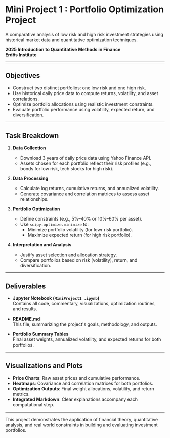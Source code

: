 
# Mini Project 1 : Portfolio Optimization Project

A comparative analysis of low risk and high risk investment strategies using historical market data and quantitative optimization techniques.

**2025 Introduction to Quantitative Methods in Finance**  
**Erdös Institute**

---

## Objectives

- Construct two distinct portfolios: one low risk and one high risk.
- Use historical daily price data to compute returns, volatility, and asset correlations.
- Optimize portfolio allocations using realistic investment constraints.
- Evaluate portfolio performance using volatility, expected return, and diversification.

---

## Task Breakdown

1. **Data Collection**  
   - Download 3 years of daily price data using Yahoo Finance API.  
   - Assets chosen for each portfolio reflect their risk profiles (e.g., bonds for low risk, tech stocks for high risk).

2. **Data Processing**  
   - Calculate log returns, cumulative returns, and annualized volatility.  
   - Generate covariance and correlation matrices to assess asset relationships.

3. **Portfolio Optimization**  
   - Define constraints (e.g., 5%–40% or 10%–60% per asset).  
   - Use `scipy.optimize.minimize` to:
     - Minimize portfolio volatility (for lowr risk portfolio).
     - Maximize expected return (for high risk portfolio).

4. **Interpretation and Analysis**  
   - Justify asset selection and allocation strategy.  
   - Compare portfolios based on risk (volatility), return, and diversification.

---

## Deliverables

- **Jupyter Notebook (`MiniProject1 .ipynb`)**  
  Contains all code, commentary, visualizations, optimization routines, and results.

- **README.md**  
  This file, summarizing the project's goals, methodology, and outputs.

- **Portfolio Summary Tables**  
  Final asset weights, annualized volatility, and expected returns for both portfolios.

---

## Visualizations and Plots

- **Price Charts**: Raw asset prices and cumulative performance.
- **Heatmaps**: Covariance and correlation matrices for both portfolios.
- **Optimization Outputs**: Final weight allocations, volatility, and return metrics.
- **Integrated Markdown**: Clear explanations accompany each computational step.

---

This project demonstrates the application of financial theory, quantitative analysis, and real world constraints in building and evaluating investment portfolios.
